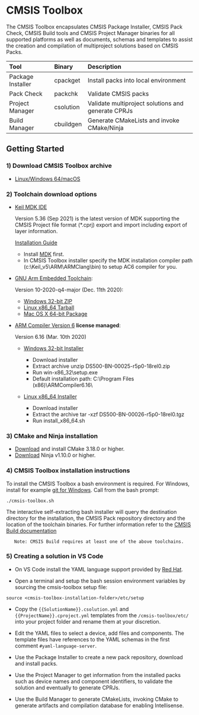 # CMSIS Toolbox

The CMSIS Toolbox encapsulates CMSIS Package Installer, CMSIS Pack Check, CMSIS Build tools and CMSIS Project Manager binaries for all supported platforms as well as documents, schemas and templates to assist the creation and compilation of multiproject solutions based on CMSIS Packs.

Tool               | Binary         | Description
:------------------|:---------------|:-------------------------------------------------
Package Installer  | cpackget       | Install packs into local environment
Pack Check         | packchk        | Validate CMSIS packs
Project Manager    | csolution      | Validate multiproject solutions and generate CPRJs
Build Manager      | cbuildgen      | Generate CMakeLists and invoke CMake/Ninja


## Getting Started

### 1) Download CMSIS Toolbox archive

- [Linux/Windows 64/macOS](https://github.com/Open-CMSIS-Pack/devtools/releases/download/tools/toolbox/0.10.0)

### 2) Toolchain download options

- [Keil MDK IDE](http://www.keil.com/mdk5)

  Version 5.36 (Sep 2021) is the latest version of MDK supporting the CMSIS Project file format (*.cprj) export and import including export of layer information.

  [Installation Guide](http://www2.keil.com/mdk5/install)

  - Install [MDK](http://www2.keil.com/demo/eval/arm.htm) first.
  - In CMSIS Toolbox installer specify the MDK installation compiler path (c:\Keil_v5\ARM\ARMClang\bin) to setup AC6 compiler for you.

- [GNU Arm Embedded Toolchain](https://developer.arm.com/tools-and-software/open-source-software/developer-tools/gnu-toolchain/gnu-rm/downloads):

  Version 10-2020-q4-major (Dec. 11th 2020):
  - [Windows 32-bit ZIP](https://developer.arm.com/-/media/Files/downloads/gnu-rm/10-2020q4/gcc-arm-none-eabi-10-2020-q4-major-win32.exe)
  - [Linux x86_64 Tarball](https://developer.arm.com/-/media/Files/downloads/gnu-rm/10-2020q4/gcc-arm-none-eabi-10-2020-q4-major-x86_64-linux.tar.bz2)
  - [Mac OS X 64-bit Package](https://developer.arm.com/-/media/Files/downloads/gnu-rm/10-2020q4/gcc-arm-none-eabi-10-2020-q4-major-mac.pkg)

- [ARM Compiler Version 6](https://developer.arm.com/tools-and-software/embedded/arm-compiler/downloads/version-6) **license managed**:

  Version 6.16 (Mar. 10th 2020)
  - [Windows 32-bit Installer](https://developer.arm.com/-/media/Files/downloads/compiler/DS500-BN-00025-r5p0-18rel0.zip)

    - Download installer
    - Extract archive unzip DS500-BN-00025-r5p0-18rel0.zip
    - Run win-x86_32\setup.exe
    - Default installation path: C:\Program Files (x86)\ARMCompiler6.16\

  - [Linux x86_64 Installer](https://developer.arm.com/-/media/Files/downloads/compiler/DS500-BN-00026-r5p0-18rel0.tgz)
    - Download installer
    - Extract the archive tar -xzf DS500-BN-00026-r5p0-18rel0.tgz
    - Run install_x86_64.sh

### 3) CMake and Ninja installation

- [Download](https://cmake.org/download) and install CMake 3.18.0 or higher.
- [Download](https://github.com/ninja-build/ninja/releases) Ninja v1.10.0 or higher.

### 4) CMSIS Toolbox installation instructions

To install the CMSIS Toolbox a bash environment is required. For Windows, install for example [git for Windows](https://gitforwindows.org). Call from the bash prompt:
```
./cmsis-toolbox.sh
```
The interactive self-extracting bash installer will query the destination directory for the installation, the CMSIS Pack repository directory and the location of the toolchain binaries. For further information refer to the [CMSIS Build documentation](https://open-cmsis-pack.github.io/devtools/buildmgr/0.10.4/cbuild_install.html)

       Note: CMSIS Build requires at least one of the above toolchains.

### 5) Creating a solution in VS Code
- On VS Code install the YAML language support provided by [Red Hat](https://marketplace.visualstudio.com/items?itemName=redhat.vscode-yaml).

- Open a terminal and setup the bash session environment variables by sourcing the cmsis-toolbox setup file:
```
source <cmsis-toolbox-installation-folder>/etc/setup
```
- Copy the `{{SolutionName}}.csolution.yml` and `{{ProjectName}}.cproject.yml` templates from the `/cmsis-toolbox/etc/` into your project folder and rename them at your discretion.

- Edit the YAML files to select a device, add files and components. The template files have references to the YAML schemas in the first comment `#yaml-language-server`.

- Use the Package Installer to create a new pack repository, download and install packs.

- Use the Project Manager to get information from the installed packs such as device names and component identifiers, to validate the solution and eventually to generate CPRJs.

- Use the Build Manager to generate CMakeLists, invoking CMake to generate artifacts and compilation database for enabling Intellisense.
